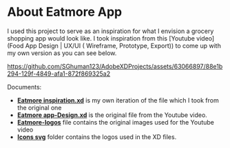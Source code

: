 # About Eatmore App

I used this project to serve as an inspiration for what I envision a grocery shopping app would look like. I took inspiration from this [Youtube video](Food App Design | UX/UI ( Wireframe, Prototype, Export)) to come up with my own version as you can see below.

https://github.com/SGhuman123/AdobeXDProjects/assets/63066897/88e1b294-129f-4849-afa1-872f869325a2

Documents:
- <ins>**Eatmore inspiration.xd**</ins> is my own iteration of the file which I took from the original one
- <ins>**Eatmore app-Design.xd**</ins> is the original file from the Youtube video.
- <ins>**Eatmore-logos**</ins> file contains the original images used for the Youtube video
- <ins>**Icons svg**</ins> folder contains the logos used in the XD files.
